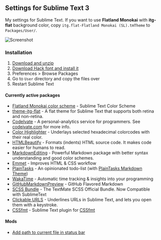 ## Settings for Sublime Text 3

My settings for Sublime Text. If you want to use **Flatland Monokai** with **itg-flat** background color, copy `itg.flat-Flatland Monokai (SL).tmTheme` to `Packages/User/`.

![Screenshot](https://raw.githubusercontent.com/ronilaukkarinen/sublime-settings/master/screenshot.png "Look how sexy I am.")

### Installation

1. [Download and unzip](https://github.com/ronilaukkarinen/sublime-settings/archive/master.zip)
2. [Download Hack font and install it](http://sourcefoundry.org/hack/)
3. Preferences > Browse Packages
4. Go to `User` directory and copy the files over
5. Restart Sublime Text

#### Currently active packages

- [Flatland Monokai color scheme](https://github.com/thinkpixellab/flatland) - Sublime Text Color Scheme
- [theme-itg-flat](https://github.com/itsthatguy/theme-itg-flat) - A flat theme for Sublime Text that supports both retina and non-retina.
- [CodeIvate](https://github.com/codeivate/codeivate-st) - A personal-analytics service for programmers. See [codeivate.com](http://www.codeivate.com) for more info.
- [Color Highlighter](https://github.com/Monnoroch/ColorHighlighter) - Underlays selected hexadecimal colorcodes with their real color.
- [HTMLBeautify](https://github.com/rareyman/HTMLBeautify) - Formats (indents) HTML source code. It makes code easier for humans to read.
- [MarkdownEditing](https://github.com/SublimeText-Markdown/MarkdownEditing) - Powerful Markdown package with better syntax understanding and good color schemes.
- [Emmet](https://github.com/sergeche/emmet-sublime) - Improves HTML & CSS workflow
- [PlainTasks](https://github.com/aziz/PlainTasks) - An opinionated todo-list (with [PlainTasks Markdown Theme](https://github.com/ronilaukkarinen/plaintasks-markdown))
- [WakaTime](https://wakatime.com/) - Automatic time tracking & insights into your programming
- [GitHubMarkdownPreview](https://github.com/dotcypress/GitHubMarkdownPreview) - GitHub Flavored Markdown
- [SCSS Bundle](https://github.com/MarioRicalde/SCSS.tmbundle) - The TextMate SCSS Official Bundle. Now Compatible with SublimeText
- [Clickable URLS](https://github.com/leonid-shevtsov/ClickableUrls_SublimeText) - Underlines URLs in Sublime Text, and lets you open them with a keystroke.
- [CSSfmt](https://github.com/dmnsgn/sublime-cssfmt) - Sublime Text plugin for [CSSfmt](https://github.com/morishitter/cssfmt)

#### Mods

- [Add path to current file in status bar](https://forum.sublimetext.com/t/add-path-to-current-file-in-status-bar/530)